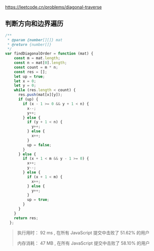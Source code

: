 https://leetcode.cn/problems/diagonal-traverse

## 判断方向和边界遍历

```js
/**
 * @param {number[][]} mat
 * @return {number[]}
 */
var findDiagonalOrder = function (mat) {
    const m = mat.length;
    const n = mat[0].length;
    const count = m * n;
    const res = [];
    let up = true;
    let x = 0;
    let y = 0;
    while (res.length < count) {
      res.push(mat[x][y]);
      if (up) {
        if (x - 1 >= 0 && y + 1 < n) {
          x--;
          y++;
        } else {
          if (y + 1 < n) {
            y++;
          } else {
            x++;
          }
          up = false;
        }
      } else {
        if (x + 1 < m && y - 1 >= 0) {
          x++;
          y--;
        } else {
          if (x + 1 < m) {
            x++;
          } else {
            y++;
          }
          up = true;
        }
      }
    }
    return res;
  };
```

>执行用时： 92 ms , 在所有 JavaScript 提交中击败了 51.62% 的用户
> 
>内存消耗： 47 MB , 在所有 JavaScript 提交中击败了 58.10% 的用户
